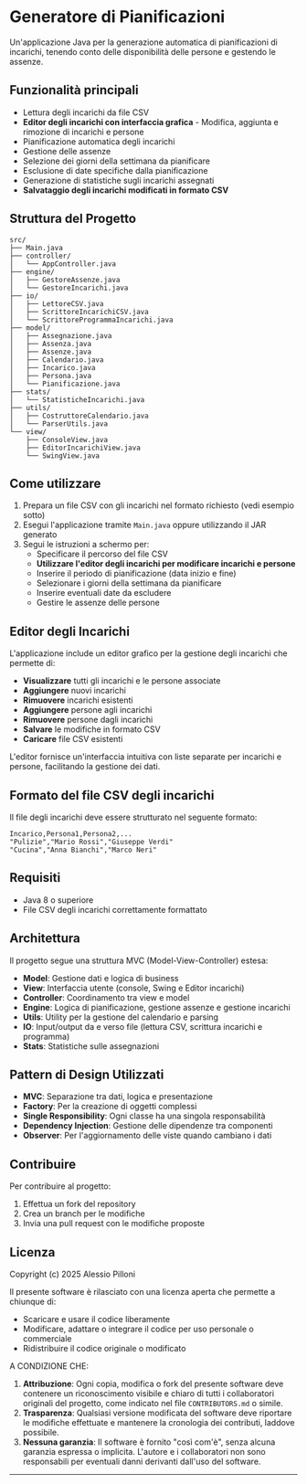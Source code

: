# Generatore di Pianificazioni

Un'applicazione Java per la generazione automatica di pianificazioni di incarichi, tenendo conto delle disponibilità delle persone e gestendo le assenze.

## Funzionalità principali

- Lettura degli incarichi da file CSV
- **Editor degli incarichi con interfaccia grafica** - Modifica, aggiunta e rimozione di incarichi e persone
- Pianificazione automatica degli incarichi
- Gestione delle assenze
- Selezione dei giorni della settimana da pianificare
- Esclusione di date specifiche dalla pianificazione
- Generazione di statistiche sugli incarichi assegnati
- **Salvataggio degli incarichi modificati in formato CSV**

## Struttura del Progetto

```
src/
├── Main.java
├── controller/
│   └── AppController.java
├── engine/
│   ├── GestoreAssenze.java
│   └── GestoreIncarichi.java
├── io/
│   ├── LettoreCSV.java
│   ├── ScrittoreIncarichiCSV.java
│   └── ScrittoreProgrammaIncarichi.java
├── model/
│   ├── Assegnazione.java
│   ├── Assenza.java
│   ├── Assenze.java
│   ├── Calendario.java
│   ├── Incarico.java
│   ├── Persona.java
│   └── Pianificazione.java
├── stats/
│   └── StatisticheIncarichi.java
├── utils/
│   ├── CostruttoreCalendario.java
│   └── ParserUtils.java
└── view/
    ├── ConsoleView.java
    ├── EditorIncarichiView.java
    └── SwingView.java
```

## Come utilizzare

1. Prepara un file CSV con gli incarichi nel formato richiesto (vedi esempio sotto)
2. Esegui l'applicazione tramite `Main.java` oppure utilizzando il JAR generato
3. Segui le istruzioni a schermo per:
   - Specificare il percorso del file CSV
   - **Utilizzare l'editor degli incarichi per modificare incarichi e persone**
   - Inserire il periodo di pianificazione (data inizio e fine)
   - Selezionare i giorni della settimana da pianificare
   - Inserire eventuali date da escludere
   - Gestire le assenze delle persone

## Editor degli Incarichi

L'applicazione include un editor grafico per la gestione degli incarichi che permette di:

- **Visualizzare** tutti gli incarichi e le persone associate
- **Aggiungere** nuovi incarichi
- **Rimuovere** incarichi esistenti
- **Aggiungere** persone agli incarichi
- **Rimuovere** persone dagli incarichi
- **Salvare** le modifiche in formato CSV
- **Caricare** file CSV esistenti

L'editor fornisce un'interfaccia intuitiva con liste separate per incarichi e persone, facilitando la gestione dei dati.

## Formato del file CSV degli incarichi

Il file degli incarichi deve essere strutturato nel seguente formato:
```csv
Incarico,Persona1,Persona2,...
"Pulizie","Mario Rossi","Giuseppe Verdi"
"Cucina","Anna Bianchi","Marco Neri"
```

## Requisiti

- Java 8 o superiore
- File CSV degli incarichi correttamente formattato

## Architettura

Il progetto segue una struttura MVC (Model-View-Controller) estesa:

- **Model**: Gestione dati e logica di business
- **View**: Interfaccia utente (console, Swing e Editor incarichi)
- **Controller**: Coordinamento tra view e model
- **Engine**: Logica di pianificazione, gestione assenze e gestione incarichi
- **Utils**: Utility per la gestione del calendario e parsing
- **IO**: Input/output da e verso file (lettura CSV, scrittura incarichi e programma)
- **Stats**: Statistiche sulle assegnazioni

## Pattern di Design Utilizzati

- **MVC**: Separazione tra dati, logica e presentazione
- **Factory**: Per la creazione di oggetti complessi
- **Single Responsibility**: Ogni classe ha una singola responsabilità
- **Dependency Injection**: Gestione delle dipendenze tra componenti
- **Observer**: Per l'aggiornamento delle viste quando cambiano i dati

## Contribuire

Per contribuire al progetto:
1. Effettua un fork del repository
2. Crea un branch per le modifiche
3. Invia una pull request con le modifiche proposte

## Licenza

Copyright (c) 2025 Alessio Pilloni

Il presente software è rilasciato con una licenza aperta che permette a chiunque di:

- Scaricare e usare il codice liberamente
- Modificare, adattare o integrare il codice per uso personale o commerciale
- Ridistribuire il codice originale o modificato

A CONDIZIONE CHE:

1. **Attribuzione**: Ogni copia, modifica o fork del presente software deve contenere un riconoscimento visibile e chiaro di tutti i collaboratori originali del progetto, come indicato nel file `CONTRIBUTORS.md` o simile.
2. **Trasparenza**: Qualsiasi versione modificata del software deve riportare le modifiche effettuate e mantenere la cronologia dei contributi, laddove possibile.
3. **Nessuna garanzia**: Il software è fornito "così com'è", senza alcuna garanzia espressa o implicita. L'autore e i collaboratori non sono responsabili per eventuali danni derivanti dall'uso del software.

---